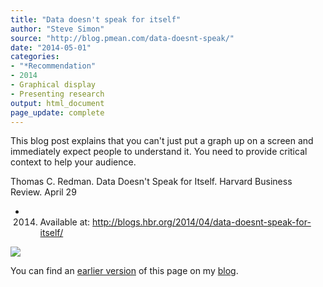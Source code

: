 ```yaml
---
title: "Data doesn't speak for itself"
author: "Steve Simon"
source: "http://blog.pmean.com/data-doesnt-speak/"
date: "2014-05-01"
categories:
- "*Recommendation"
- 2014
- Graphical display
- Presenting research
output: html_document
page_update: complete
---
```


This blog post explains that you can't just put a graph up on a screen
and immediately expect people to understand it. You need to provide
critical context to help your audience.

<!---More--->

Thomas C. Redman. Data Doesn't Speak for Itself. Harvard Business
Review. April 29
- 2014. Available at:
<http://blogs.hbr.org/2014/04/data-doesnt-speak-for-itself/>

![](http://www.pmean.com/new-images/14/data-doesnt-speak01.png)

You can find an [earlier version][sim1] of this page on my [blog][sim2].

[sim1]: http://blog.pmean.com/data-doesnt-speak/
[sim2]: http://blog.pmean.com